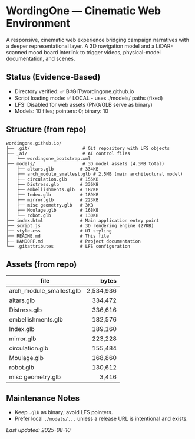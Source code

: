 # WordingOne — Cinematic Web Environment

A responsive, cinematic web experience bridging campaign narratives with a deeper representational layer. A 3D navigation model and a LiDAR-scanned mood board interlink to trigger videos, physical-model documentation, and scenes.

## Status (Evidence-Based)
- Directory verified: ✅ B:\GIT\wordingone.github.io
- Script loading mode: ✅ LOCAL - uses ./models/ paths (fixed)
- LFS: Disabled for web assets (PNG/GLB serve as binary)
- Models: 10 files; pointers: 0; binary: 10

## Structure (from repo)
```
wordingone.github.io/
├── .git/                    # Git repository with LFS objects
├── _ai/                     # AI control files
│   └── wordingone_bootstrap.xml
├── models/                  # 3D model assets (4.3MB total)
│   ├── altars.glb          # 334KB
│   ├── arch_module_smallest.glb # 2.5MB (main architectural model)
│   ├── circulation.glb     # 155KB
│   ├── Distress.glb        # 336KB
│   ├── embellishments.glb  # 182KB
│   ├── Index.glb           # 189KB
│   ├── mirror.glb          # 223KB
│   ├── misc geometry.glb   # 3KB
│   ├── Moulage.glb         # 168KB
│   └── robot.glb           # 130KB
├── index.html              # Main application entry point
├── script.js               # 3D rendering engine (27KB)
├── style.css               # UI styling
├── README.md               # This file
├── HANDOFF.md              # Project documentation
└── .gitattributes          # LFS configuration
```

## Assets (from repo)
| file | bytes |
|------|------:|
| arch_module_smallest.glb | 2,534,936 |
| altars.glb | 334,472 |
| Distress.glb | 336,616 |
| embellishments.glb | 182,576 |
| Index.glb | 189,160 |
| mirror.glb | 223,228 |
| circulation.glb | 155,484 |
| Moulage.glb | 168,860 |
| robot.glb | 130,612 |
| misc geometry.glb | 3,416 |

## Maintenance Notes
- Keep `.glb` as binary; avoid LFS pointers.
- Prefer local `./models/...` unless a release URL is intentional and exists.

_Last updated: 2025-08-10_